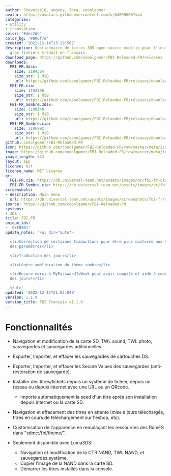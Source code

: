 ```yaml
---
author: Steveice10, yogsoy, Zora, cooolgamer
avatar: https://avatars.githubusercontent.com/u/64099608?v=4
categories:
- utility
- translation
color: '#dec2db'
color_bg: '#806f7e'
created: '2022-12-14T13:29:56Z'
description: Gestionnaire de titres 3DS open source modifié pour l'installation de
  gros fichiers traduit en français.
download_page: https://github.com/cooolgamer/FBI-Reloaded-FR/releases
downloads:
  FBI-FR.3dsx:
    size: 1194364
    size_str: 1 MiB
    url: https://github.com/cooolgamer/FBI-Reloaded-FR/releases/download/1.1.0/FBI-FR.3dsx
  FBI-FR.cia:
    size: 1192896
    size_str: 1 MiB
    url: https://github.com/cooolgamer/FBI-Reloaded-FR/releases/download/1.1.0/FBI-FR.cia
  FBI-FR_Sombre.3dsx:
    size: 1198148
    size_str: 1 MiB
    url: https://github.com/cooolgamer/FBI-Reloaded-FR/releases/download/1.1.0/FBI-FR_Sombre.3dsx
  FBI-FR_Sombre.cia:
    size: 1196992
    size_str: 1 MiB
    url: https://github.com/cooolgamer/FBI-Reloaded-FR/releases/download/1.1.0/FBI-FR_Sombre.cia
github: cooolgamer/FBI-Reloaded-FR
icon: https://github.com/cooolgamer/FBI-Reloaded-FR/raw/master/meta/icon_fr.png
image: https://github.com/cooolgamer/FBI-Reloaded-FR/raw/master/meta/icon_fr.png
image_length: 424
layout: app
license: mit
license_name: MIT License
qr:
  FBI-FR.cia: https://db.universal-team.net/assets/images/qr/fbi-fr-cia.png
  FBI-FR_Sombre.cia: https://db.universal-team.net/assets/images/qr/fbi-fr_sombre-cia.png
screenshots:
- description: Main menu
  url: https://db.universal-team.net/assets/images/screenshots/fbi-fr/main-menu.png
source: https://github.com/cooolgamer/FBI-Reloaded-FR
systems:
- 3DS
title: FBI-FR
unique_ids:
- '0xF8001'
update_notes: '<ul dir="auto">

  <li>Correction de certaines traductions pour être plus conforme aux textes original
  des paramètres</li>

  <li>Traduction des jours</li>

  <li>Légère amélioration du thème sombre</li>

  <li>Encore merci à MyPasswordIsWeak pour avoir compilé et aidé à coder la traduction
  des jours!</li>

  </ul>'
updated: '2022-12-17T21:02:04Z'
version: 1.1.0
version_title: FBI Français v1.1.0
---
```

# Fonctionnalités

* Navigation et modification de la carte SD, TWL sound, TWL photo, sauvegardes et sauvegardes aditionnelles.
* Exporter, Importer, et effacer les sauvegardes de cartouches DS.
* Exporter, Importer, et effacer les Secure Values des sauvegardes (anti-restoration de sauvegarde).
* Installer des titres/tickets depuis un système de fichier, depuis un réseau ou depuis internet avec une URL ou un QRcode.
  * Importe automatiquement la seed d'un titre après son installation depuis internet ou la carte SD.
* Navigation et effacement des titres en attente (mise à jours téléchargés, titres en cours de téléchargement sur l'eshop, etc).
* Customisation de l'apparence en remplaçant les ressources des RomFS dans "sdmc:/fbi/theme/".

* Seulement disponible avec Luma3DS:
  * Navigation et modification de la CTR NAND, TWL NAND, et sauvegardes système.
  * Copier l'image de la NAND dans la carte SD.
  * Démarrer les titres installés dans la console.